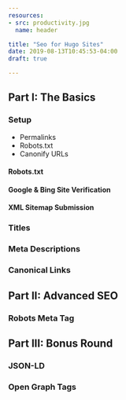 ```yaml
---
resources:
- src: productivity.jpg
  name: header

title: "Seo for Hugo Sites"
date: 2019-08-13T10:45:53-04:00
draft: true 

---
```


## Part I: The Basics

### Setup
- Permalinks
- Robots.txt
- Canonify URLs

#### Robots.txt

#### Google & Bing Site Verification

#### XML Sitemap Submission

### Titles

### Meta Descriptions

### Canonical Links

## Part II: Advanced SEO

### Robots Meta Tag


## Part III: Bonus Round

### JSON-LD

### Open Graph Tags

